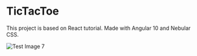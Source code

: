 # TicTacToe

This project is based on React tutorial. Made with Angular 10 and Nebular CSS.

![Test Image 7](https://i.ibb.co/b5txn9K/Tic-Tac-Toe.jpg)



